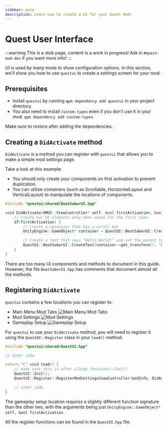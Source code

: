 ```yaml
---
sidebar: auto
description: Learn how to create a UI for your Quest Mod!
---
```


# Quest User Interface

:::warning
This is a stub page, content is a work in progress! Ask in `#quest-mod-dev` if you want more info!
:::

UI is used by many mods to show configuration options. In this section, we'll show you how to use `questui` to create a
settings screen for your mod.

## Prerequisites

* Install `questui` by running `qpm dependency add questui` in your project directory.
* You also need to install `custom-types` even if you don't use it in your mod: `qpm dependency add custom-types`

Make sure to restore after adding the dependencies.

## Creating a `DidActivate` method

`DidActivate` is a method you can register with `questui` that allows you to make a simple mod settings page.

Take a look at this example:

* You should only create your components on first activation to prevent duplication.
* You can utilize containers (such as Scrollable, HorizontalLayout and VerticalLayout) to manipulate the locations of components.

```cpp
#include "questui/shared/BeatSaberUI.hpp"

void DidActivate(HMUI::ViewController* self, bool firstActivation, bool addedToHierarchy, bool screenSystemEnabling) {
    // Create our UI elements only when shown for the first time.
    if(firstActivation) {
        // Create a container that has a scroll bar
        UnityEngine::GameObject* container = QuestUI::BeatSaberUI::CreateScrollableSettingsContainer(self->get_transform());

        // Create a text that says "Hello World!" and set the parent to the container.
        QuestUI::BeatSaberUI::CreateText(container->get_transform(), "Hello World!");
    }
}
```

There are too many UI components and methods to document in this guide. However, the file `BeatSaberUI.hpp` has
comments that document almost all the methods.

## Registering `DidActivate`

`questui` contains a few locations you can register to:

* Main Menu Mod Tabs
![Main Menu Mod Tabs](~@images/modding/quest-menu-mod-tab.png)
* Mod Settings
![Mod Settings](~@images/modding/quest-mod-settings.jpg)
* Gameplay Setup
![Gameplay Setup](~@images/modding/quest-gameplay-settings.jpg)

For `questui` to use your `DidActivate` method, you will need to register it using the `QuestUI::Register` class in your
`load()` method.

```cpp
#include "questui/shared/QuestUI.hpp"

// other code

extern "C" void load() {
    // make sure this is after il2cpp_functions::Init()
    QuestUI::Init();
    QuestUI::Register::RegisterModSettingsViewController(modInfo, DidActivate);

    // other code
}
```

The gameplay setup location requires a slightly different function signature than the other two, with the arguments
being just `UnityEngine::GameObject* self, bool firstActivation`.

All the register functions can be found in the `QuestUI.hpp` file.
